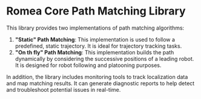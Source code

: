 # Romea Core Path Matching Library

This library provides two implementations of path matching algorithms:

1. **"Static" Path Matching**: This implementation is used to follow a predefined, static trajectory. It is ideal for trajectory tracking tasks.
2. **"On th fly" Path Matching**: This implementation builds the path dynamically by considering the successive positions of a leading robot. It is designed for robot following and platooning purposes.

In addition, the library includes monitoring tools to track localization data and map matching results. It can generate diagnostic reports to help detect and troubleshoot potential issues in real-time.